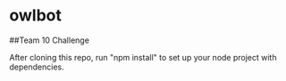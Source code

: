 # owlbot
##Team 10 Challenge

After cloning this repo, run "npm install" to set up your node project with dependencies.

